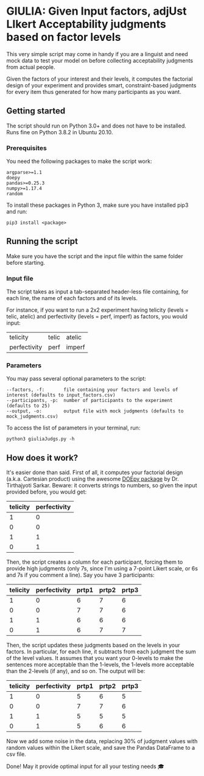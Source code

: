 # GIULIA: Given Input factors, adjUst LIkert Acceptability judgments based on factor levels

This very simple script may come in handy if you are a linguist and need mock data to test your model on before collecting acceptability judgments from actual people.

Given the factors of your interest and their levels, it computes the factorial design of your experiment and provides smart, constraint-based judgments for every item thus generated for how many participants as you want.

## Getting started

The script should run on Python 3.0+ and does not have to be installed. Runs fine on Python 3.8.2 in Ubuntu 20.10.

### Prerequisites

You need the following packages to make the script work:

    argparse>=1.1
    doepy
    pandas>=0.25.3
    numpy>=1.17.4
    random
    
To install these packages in Python 3, make sure you have installed pip3 and run:    
    
    pip3 install <package>
    
## Running the script

Make sure you have the script and the input file within the same folder before starting.

### Input file

The script takes as input a tab-separated header-less file containing, for each line, the name of each factors and of its levels.

For instance, if you want to run a 2x2 experiment having telicity (levels = telic, atelic) and perfectivity (levels = perf, imperf) as factors, you would input:

| | | |
|-|-|-|
| telicity | telic | atelic
| perfectivity | perf | imperf

### Parameters

You may pass several optional parameters to the script:

    --factors, -f:       file containing your factors and levels of interest (defaults to input_factors.csv)
    --participants, -p:  number of participants to the experiment (defaults to 25)
    --output, -o:        output file with mock judgments (defaults to mock_judgments.csv)
    
To access the list of parameters in your terminal, run:    
    
    python3 giuliaJudgs.py -h

## How does it work?

It's easier done than said. First of all, it computes your factorial design (a.k.a. Cartesian product) using the awesome [DOEpy package](https://doepy.readthedocs.io/en/latest/) by Dr. Tirthajyoti Sarkar. Beware: it converts strings to numbers, so given the input provided before, you would get:

telicity | perfectivity
|-|-|
1 | 0
0 | 0
1 | 1
0 | 1

Then, the script creates a column for each participant, forcing them to provide high judgments (only 7s, since I'm using a 7-point Likert scale, or 6s and 7s if you comment a line). Say you have 3 participants:

telicity | perfectivity | prtp1 | prtp2 | prtp3
|-|-|-|-|-|
1 | 0 | 6 | 7 | 6
0 | 0 | 7 | 7 | 6
1 | 1 | 6 | 6 | 6
0 | 1 | 6 | 7 | 7

Then, the script updates these judgments based on the levels in your factors. In particular, for each line, it subtracts from each judgment the sum of the level values. It assumes that you want your 0-levels to make the sentences more acceptable than the 1-levels, the 1-levels more acceptable than the 2-levels (if any), and so on. The output will be:

telicity | perfectivity | prtp1 | prtp2 | prtp3
|-|-|-|-|-|
1 | 0 | 5 | 6 | 5
0 | 0 | 7 | 7 | 6
1 | 1 | 5 | 5 | 5
0 | 1 | 5 | 6 | 6

Now we add some noise in the data, replacing 30% of judgment values with random values within the Likert scale, and save the Pandas DataFrame to a csv file.

Done! May it provide optimal input for all your testing needs :mortar_board:
